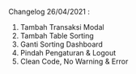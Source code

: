 Changelog 26/04/2021 :

1. Tambah Transaksi Modal
2. Tambah Table Sorting
3. Ganti Sorting Dashboard
4. Pindah Pengaturan & Logout
5. Clean Code, No Warning & Error
